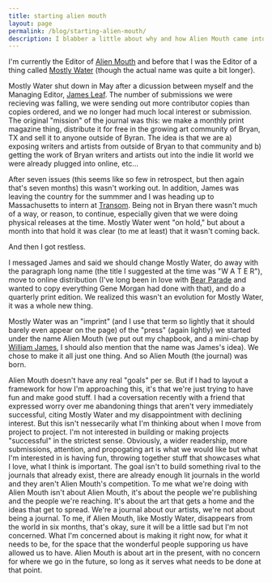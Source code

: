 ```yaml
---
title: starting alien mouth
layout: page
permalink: /blog/starting-alien-mouth/
description: I blabber a little about why and how Alien Mouth came into existence.
---
```


I'm currently the Editor of [Alien Mouth](http://alienmouth.com/ "Alien Mouth") and before that I was the Editor of a thing called [Mostly Water](http://intheendprettymucheverythingismostlywater.com/ "Mostly Water") (though the actual name was quite a bit longer).  
  
Mostly Water shut down in May after a dicussion between myself and the Managing Editor, [James Leaf](http://jamesleaf.tumblr.com). The number of submissions we were recieving was falling, we were sending out more contributor copies than copies ordered, and we no longer had much local interest or submission. The original "mission" of the journal was this: we make a monthly print magazine thing, distribute it for free in the growing art community of Bryan, TX and sell it to anyone outside of Byran. The idea is that we are a) exposing writers and artists from outside of Bryan to that community and b) getting the work of Bryan writers and artists out into the indie lit world we were already plugged into online, etc...  
  
After seven issues (this seems like so few in retrospect, but then again that's seven months) this wasn't working out. In addition, James was leaving the country for the summmer and I was heading up to Massachusetts to intern at [Transom](http://transom.org "Transom"). Being not in Bryan there wasn't much of a way, or reason, to continue, especially given that we were doing physical releases at the time. Mostly Water went "on hold," but about a month into that hold it was clear (to me at least) that it wasn't coming back.  
  
And then I got restless.  
  
I messaged James and said we should change Mostly Water, do away with the paragraph long name (the title I suggested at the time was "W A T E R"), move to online distribution (I've long been in love with [Bear Parade](http://bearparade.com) and wanted to copy everything Gene Morgan had done with that), and do a quarterly print edition. We realized this wasn't an evolution for Mostly Water, it was a whole new thing.  
  
Mostly Water was an "imprint" (and I use that term so lightly that it should barely even appear on the page) of the "press" (again lightly) we started under the name Alien Mouth (we put out my chapbook, and a mini-chap by [William James](http://www.williamjamespoetry.com/), I should also mention that the name was James's idea). We chose to make it all just one thing. And so Alien Mouth (the journal) was born.  
  
Alien Mouth doesn't have any real "goals" per se. But if I had to layout a framework for how I'm approaching this, it's that we're just trying to have fun and make good stuff. I had a coversation recently with a friend that expressed worry over me abandoning things that aren't very immediately successful, citing Mostly Water and my disappointment with declining interest. But this isn't nessecarily what I'm thinking about when I move from project to project. I'm not interested in building or making projects "successful" in the strictest sense. Obviously, a wider readership, more submissions, attention, and propogating art is what we would like but what I'm interested in is having fun, throwing together stuff that showcases what I love, what I think is important. The goal isn't to build something rival to the journals that already exist, there are already enough lit journals in the world and they aren't Alien Mouth's competition. To me what we're doing with Alien Mouth isn't about Alien Mouth, it's about the people we're publishing and the people we're reaching. It's about the art that gets a home and the ideas that get to spread. We're a journal about our artists, we're not about being a journal. To me, if Alien Mouth, like Mostly Water, disappears from the world in six months, that's okay, sure it will be a little sad but I'm not concerned. What I'm concerned about is making it right now, for what it needs to be, for the space that the wonderful people supporing us have allowed us to have. Alien Mouth is about art in the present, with no concern for where we go in the future, so long as it serves what needs to be done at that point. 